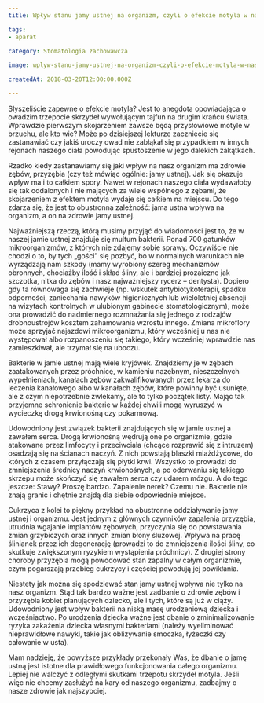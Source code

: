 ```yaml
---
title: Wpływ stanu jamy ustnej na organizm, czyli o efekcie motyla w naszym ciele

tags:
- aparat

category: Stomatologia zachowawcza

image: wplyw-stanu-jamy-ustnej-na-organizm-czyli-o-efekcie-motyla-w-naszym-ciele.webp

createdAt: 2018-03-20T12:00:00.000Z

---
```


Słyszeliście zapewne o efekcie motyla? Jest to anegdota opowiadająca o owadzim trzepocie skrzydeł  wywołującym tajfun na drugim krańcu świata.<!--more--> Wprawdzie pierwszym skojarzeniem zawsze będą przysłowiowe motyle w brzuchu, ale kto wie? Może po dzisiejszej lekturze zaczniecie się zastanawiać czy jakiś uroczy owad nie zabłąkał się przypadkiem w innych rejonach naszego ciała powodując spustoszenie w jego dalekich zakątkach.

Rzadko kiedy zastanawiamy się jaki wpływ na nasz organizm ma zdrowie zębów, przyzębia (czy też mówiąc ogólnie: jamy ustnej). Jak się okazuje wpływ ma i to całkiem spory. Nawet w rejonach naszego ciała wydawałoby się tak oddalonych i nie mających za wiele wspólnego z zębami, że skojarzeniem z efektem motyla wydaje się całkiem na miejscu. Do tego zdarza się, że jest to obustronna zależność: jama ustna wpływa na organizm, a on na zdrowie jamy ustnej.

Najważniejszą rzeczą, którą musimy przyjąć do wiadomości jest to, że w naszej jamie ustnej znajduje się multum bakterii. Ponad 700 gatunków mikroorganizmów, z których nie zdajemy sobie sprawy. Oczywiście nie chodzi o to, by tych „gości” się pozbyć, bo w normalnych warunkach nie wyrządzają nam szkody (mamy wyrobiony szereg mechanizmów obronnych, chociażby ilość i skład śliny, ale i bardziej prozaiczne jak szczotka, nitka do zębów i nasz najważniejszy rycerz – dentysta). Dopiero gdy ta równowaga się zachwieje (np. wskutek antybiotykoterapii, spadku odporności, zaniechania nawyków higienicznych lub wieloletniej absencji na wizytach kontrolnych w ulubionym gabinecie stomatologicznym), może ona prowadzić do nadmiernego rozmnażania się jednego z rodzajów drobnoustrojów kosztem zahamowania wzrostu innego. Zmiana mikroflory może sprzyjać najazdowi mikroorganizmu, który wcześniej u nas nie występował albo rozpanoszeniu się takiego, który wcześniej wprawdzie nas zamieszkiwał, ale trzymał się na uboczu.

Bakterie w jamie ustnej mają wiele kryjówek. Znajdziemy je w zębach zaatakowanych przez próchnicę, w kamieniu nazębnym, nieszczelnych wypełnieniach, kanałach zębów zakwalifikowanych przez lekarza do leczenia kanałowego albo w kanałach zębów, które powinny być usunięte, ale z czym niepotrzebnie zwlekamy, ale to tylko początek listy. Mając tak przyjemne schronienie bakterie w każdej chwili mogą wyruszyć w wycieczkę drogą krwionośną czy pokarmową.

Udowodniony jest związek bakterii znajdujących się w jamie ustnej a zawałem serca. Drogą krwionośną wędrują one po organizmie, gdzie atakowane przez limfocyty i przeciwciała (chcące rozprawić się z intruzem) osadzają się na ścianach naczyń. Z nich powstają blaszki miażdżycowe, do których z czasem przyłączają się płytki krwi. Wszystko to prowadzi do zmniejszenia średnicy naczyń krwionośnych, a po oderwaniu się takiego skrzepu może skończyć się zawałem serca czy udarem mózgu. A do tego jeszcze: Stawy? Proszę bardzo. Zapalenie nerek? Czemu nie. Bakterie nie znają granic i chętnie znajdą dla siebie odpowiednie miejsce.

<BlogImage src="jama-ustna-nie-moze-byc-izolowana.webp" caption="Źródło: http://polskamowiaaa.pl/materialy/" alt="Jama ustna nie może być izolowana"></BlogImage>

Cukrzyca z kolei to piękny przykład na obustronne oddziaływanie jamy ustnej i organizmu. Jest jednym z głównych czynników zapalenia przyzębia, utrudnia wgajanie implantów zębowych, przyczynia się do powstawania zmian grzybiczych oraz innych zmian błony śluzowej. Wpływa na pracę ślinianek przez ich degenerację (prowadzi to do zmniejszenia ilości śliny, co skutkuje zwiększonym ryzykiem wystąpienia próchnicy). Z drugiej strony choroby przyzębia mogą powodować stan zapalny w całym organizmie, czym pogarszają przebieg cukrzycy i  częściej powodują jej powikłania.

Niestety jak można się spodziewać stan jamy ustnej wpływa nie tylko na nasz organizm. Stąd tak bardzo ważne jest zadbanie o zdrowie zębów i przyzębia kobiet planujących dziecko, ale i tych, które są już w ciąży. Udowodniony jest wpływ bakterii na niską masę urodzeniową dziecka i wcześniactwo. Po urodzenia dziecka ważne jest dbanie o zminimalizowanie ryzyka zakażenia dziecka własnymi bakteriami (należy wyeliminować nieprawidłowe nawyki, takie jak oblizywanie smoczka, łyżeczki czy całowanie w usta).

Mam nadzieję, że powyższe przykłady przekonały Was, że dbanie o jamę ustną jest istotne dla prawidłowego funkcjonowania całego organizmu.  Lepiej nie walczyć z odległymi skutkami trzepotu skrzydeł motyla. Jeśli więc nie chcemy zasłużyć na kary od naszego organizmu, zadbajmy o nasze zdrowie jak najszybciej. 
